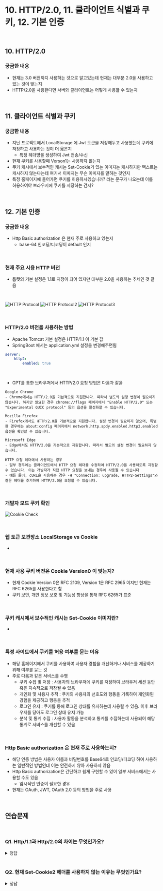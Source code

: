 # 10. HTTP/2.0, 11. 클라이언트 식별과 쿠키, 12. 기본 인증

<br>

## 10. HTTP/2.0
### 궁금한 내용
- 현재는 3.0 버전까지 사용하는 것으로 알고있는데 현재는 대부분 2.0을 사용하고 있는 것이 맞는지
- HTTP/2.0을 사용한다면 서버와 클라이언트는 어떻게 사용할 수 있는지

<br>

## 11. 클라이언트 식별과 쿠키
### 궁금한 내용
- 지난 프로젝트에서 LocalStorage 에 Jwt 토큰을 저장해두고 사용했는데 쿠키에 저장하고 사용하는 것이 더 옳은지
    - 특정 헤더명을 생성하여 Jwt 전송/수신
- 현재 쿠키를 사용할때 Verson1는 사용하지 않는지
- 쿠키 캐시에서 보수적인 캐시는 Set-Cookie가 있는 이미지는 캐시하지만 텍스트는 캐시하지 않는다는데 여기서 이미지는 무슨 이미지를 말하는 것인지
- 특정 홈페이지에 들어가면 쿠키를 허용하시겠습니까? 라는 문구가 나오는데 이를 허용하여야 브라우저에 쿠키를 저장하는 건지?

<br>

## 12. 기본 인증
### 궁금한 내용
- Http Basic authorization 은 현재 주로 사용하고 있는지
    - base-64 인코딩/디코딩이 default 인지

<br>

### 현재 주요 시용 HTTP 버전
- 톰캣의 기본 설정은 1.1로 지정이 되어 있지만 대부분 2.0을 사용하는 추세인 것 같음

<br>

![HTTP Protocol](./img/http-protocol-check.png)
![HTTP Protocol2](./img/http-protocol-check2.png)
![HTTP Protocol3](./img/http-protocol-check3.png)

<br>

### HTTP/2.0 버전을 사용하는 방법
- Apache Tomcat 기본 설정은 HTTP/1.1 이 기본 값
- SpringBoot 에서는 application.yml 설정을 변경해주면됨
```yml
server:
    http2:
        enabled: true
```

<br>

- GPT를 통한 브라우저에서 HTTP/2.0 요청 방법은 다음과 같음
```
Google Chrome
- Chrome에서는 HTTP/2.0을 기본적으로 지원합니다. 따라서 별도의 설정 변경이 필요하지 않습니다. 하지만 필요한 경우 chrome://flags 페이지에서 "Enable HTTP/2.0" 또는 "Experimental QUIC protocol" 등의 옵션을 활성화할 수 있습니다.

Mozilla Firefox
- Firefox에서도 HTTP/2.0을 기본적으로 지원합니다. 설정 변경이 필요하지 않으며, 특별한 경우에는 about:config 페이지에서 network.http.spdy.enabled.http2.enabled 옵션을 확인할 수 있습니다.

Microsoft Edge
- Edge에서도 HTTP/2.0을 기본적으로 지원합니다. 따라서 별도의 설정 변경이 필요하지 않습니다.

HTTP 요청 헤더에서 사용하는 경우
- 일부 경우에는 클라이언트에서 HTTP 요청 헤더를 수정하여 HTTP/2.0을 사용하도록 지정할 수 있습니다. 이는 개발자가 직접 HTTP 요청을 보내는 경우에 사용될 수 있습니다
- 예를 들어, cURL을 사용하는 경우 -H "Connection: upgrade, HTTP2-Settings"와 같은 헤더를 추가하여 HTTP/2.0을 요청할 수 있습니다.
```


<br>

### 개발자 모드 쿠키 확인
![Cookie Check](./img/cookies-check.png)

<br>

### 웹 토큰 보관장소 LocalStorage vs Cookie
- 

<br>

### 현재 사용 쿠키 버전은 Cookie Version0 이 맞는지?
- 현재 Cookie Version 0은 RFC 2109, Version 1은 RFC 2965 이지만 현재는 RFC 6265를 사용한다고 함
- 쿠키 보안, 개인 정보 보호 및 기능성 향상을 통해 RFC 6265가 표준

<br>

### 쿠키 캐시에서 보수적인 캐시는 Set-Cookie 이미지란?
- 

<br>

### 특정 사이트에서 쿠키를 허용 여부를 묻는 이유
- 해당 홈페이지에서 쿠키를 사용하여 사용자 경험을 개선하거나 서비스를 제공하기 위해 여부를 묻는 것
- 주로 다음과 같은 서비스를 수행
    - 쿠키 수집 및 저장 : 사용자의 브라우저에 쿠키를 저장하여 브라우저 세션 동안 혹은 지속적으로 저장될 수 있음
    - 개인화 및 사용자 추적 : 쿠키의 사용자의 선호도와 행동을 기록하여 개인화된 경험을 제공하고 행동을 추적
    - 로그인 유지 : 쿠키를 통해 로그인 상태를 유지하는데 사용될 수 있음. 이후 브라우저를 당아도 로그인 상태 유지 가능
    - 분석 및 통계 수집 : 사용자 활동을 분석하고 통계를 수집하는데 사용되어 해당 통계로 서비스를 개선할 수 있음

<br>

### Http Basic authorization 은 현재 주로 사용하는지?
- 해당 인증 방법은 사용자 이름과 비밀번호를 Base64로 인코딩/디코딩 하여 사용하는 일반적인 방법인데 이는 안전하지 않아 사용하지 않음
- Http Basic authorization은 간단하고 쉽게 구현할 수 있어 일부 서비스에서는 사용할 수도 있음
    - 임시적인 인증이 필요한 경우
- 현재는 OAuth, JWT, OAuth 2.0 등의 방법을 주로 사용

<br>

## 연습문제

<br>

### Q1. Http/1.1과 Http/2.0의 차이는 무엇인가요?

<details>
<summary>정답</summary>

### 공통점
- 같은 HTTP 메시지를 사용
- TCP 프로토콜 아래에서 데이터 전송
    - 상태 코드나 메서드, 헤더와 본문 동일
- HTTP 캐시나 인증, 보안 기능 동일하게 지원

<br>

#### HTTP/1.1
- TCP 커넥션 하나에 한 번의 요청과 응답을 개별적으로 처리
- HTTP 메시지를 텍스트 기반으로 전송

<br>

#### HTTTP/2.0
- TCP 커넥션 하나에 여러 요청과 응답을 동시에 다중화하여 처리
    - 회전 지연 회피로 병목 현상을 줄이고 응답 속도 향상
    - 하나의 TCP 연결에서 여러 요청을 동시에 처리
- 이진 프레임으로 단일 TCP 연결에서 여러 개의 스트림으로 데이터를 전송
    - 스트림에 대해 흐름제어와 우선순위 부여 기능도 제공
- 서버 푸시 기능을 지원하여 클라이언트의 추가 요청없이 필요할 수 있는 리소스를 클라이언트에게 미리 보낼 수 있음
    - 웹 페이지 로딩 시간을 단축하고 성능을 향상시킴
- 헤더 필드를 효율적으로 압축하여 불필요한 데이터 전송을 최소화

<br>

</details>

<br>

### Q2. 현재 Set-Cookie2 헤더를 사용하지 않는 이유는 무엇인가요?

<details>
<summary>정답</summary>

- 기존 Cookie Version1 (RFC 2965)에서 여러 쿠키 속성들을 사용하기 위해 만들어졌으나 현재는 RFC 6265로 대체되고 해당 버전은 폐기 되었음
    - Set-Cookie2 헤더는 이제 사용되지 않는 표준
    - Cookie Version0은 RFC 2109 인데 해당 버전의 쿠키는 보안 및 개인 정보 보호 측면에서 덜 안전하고 기능이 제한적이라고 함
- Set-Cookie2는 복잡한 쿠키 관리 시스템을 가지고 있었고 이는 오버엔지니어링 되었다고 판단되어 쿠키 관리를 더 간소화하고 효율적으로 구현
    - FRC 6265는 기존과 같이 Set-Cookie 속성을 이용
- RFC 6265는 쿠키 보안 및 개인 정보에 대해 더 많은 지침을 제공하여 더 안전한 쿠키 관리를 도와줌
    - Secure, HttpOnly 플래그를 사용하고 SameSite 속성을 사용해서 CSRF 공격을 방지한다고 함
    - 쿠키 만료 날짜와 시간을 정확하게 지정할 수 있으며 쿠키 도메인 및 경로에 대한 제한 설정을 할 수 있음
- RFC 6265는 HTTP 쿠키의 확장성을 고려하여 설계되어 기존의 구조를 활용하여 확장이 가능

<br>

</details>